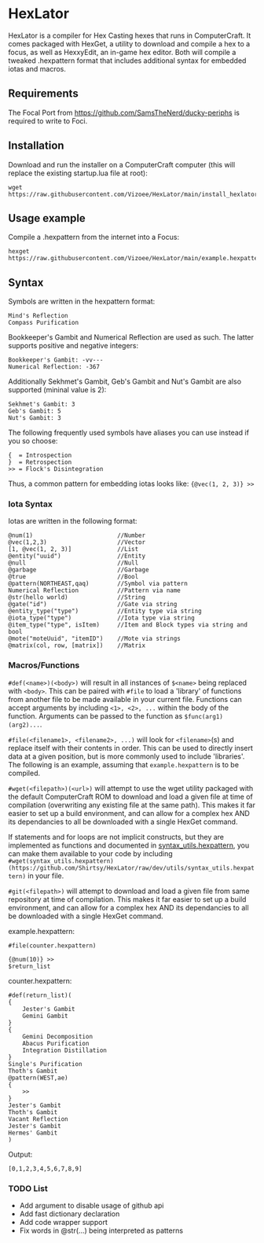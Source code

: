 # HexLator
HexLator is a compiler for Hex Casting hexes that runs in ComputerCraft. It comes packaged with HexGet, a utility to download and compile a hex to a focus, as well as HexxyEdit, an in-game hex editor. Both will compile a tweaked .hexpattern format that includes additional syntax for embedded iotas and macros.

## Requirements
The Focal Port from https://github.com/SamsTheNerd/ducky-periphs is required to write to Foci.

## Installation
Download and run the installer on a ComputerCraft computer (this will replace the existing startup.lua file at root):
```
wget https://raw.githubusercontent.com/Vizoee/HexLator/main/install_hexlator.lua
```

## Usage example
Compile a .hexpattern from the internet into a Focus:
```
hexget https://raw.githubusercontent.com/Vizoee/HexLator/main/example.hexpattern
```

## Syntax

Symbols are written in the hexpattern format:

```
Mind's Reflection
Compass Purification
```

Bookkeeper's Gambit and Numerical Reflection are used as such. The latter supports positive and negative integers:
```
Bookkeeper's Gambit: -vv---
Numerical Reflection: -367
```

Additionally Sekhmet's Gambit, Geb's Gambit and Nut's Gambit are also supported (mininal value is 2):
```
Sekhmet's Gambit: 3
Geb's Gambit: 5
Nut's Gambit: 3
```

The following frequently used symbols have aliases you can use instead if you so choose:
```
{  = Introspection
}  = Retrospection
>> = Flock's Disintegration
```

Thus, a common pattern for embedding iotas looks like: ```{@vec(1, 2, 3)} >>```

### Iota Syntax
Iotas are written in the following format:
```
@num(1)                        //Number
@vec(1,2,3)                    //Vector
[1, @vec(1, 2, 3)]             //List
@entity("uuid")                //Entity 
@null                          //Null
@garbage                       //Garbage
@true                          //Bool
@pattern(NORTHEAST,qaq)        //Symbol via pattern
Numerical Reflection           //Pattern via name
@str(hello world)              //String
@gate("id")                    //Gate via string
@entity_type("type")           //Entity type via string
@iota_type("type")             //Iota type via string
@item_type("type", isItem)     //Item and Block types via string and bool
@mote("moteUuid", "itemID")    //Mote via strings
@matrix(col, row, [matrix])    //Matrix
```

### Macros/Functions
```#def(<name>)(<body>)``` will result in all instances of ```$<name>``` being replaced with ```<body>```. This can be paired with ```#file``` to load a 'library' of functions from another file to be made available in your current file. Functions can accept arguments by including ```<1>, <2>, ...``` within the body of the function. Arguments can be passed to the function as ```$func(arg1)(arg2)...```.

```#file(<filename1>, <filename2>, ...)``` will look for ```<filename>```(s) and replace itself with their contents in order. This can be used to directly insert data at a given position, but is more commonly used to include 'libraries'. The following is an example, assuming that ```example.hexpattern``` is to be compiled.

```#wget(<filepath>)(<url>)``` will attempt to use the wget utility packaged with the default ComputerCraft ROM to download and load a given file at time of compilation (overwriting any existing file at the same path). This makes it far easier to set up a build environment, and can allow for a complex hex AND its dependancies to all be downloaded with a single HexGet command.

If statements and for loops are not implicit constructs, but they are implemented as functions and documented in [syntax_utils.hexpattern](https://github.com/Shirtsy/HexLator/blob/main/utils/syntax_utils.hexpattern), you can make them available to your code by including ```#wget(syntax_utils.hexpattern)(https://github.com/Shirtsy/HexLator/raw/dev/utils/syntax_utils.hexpattern)``` in your file.

```#git(<filepath>)``` will attempt to download and load a given file from same repository at time of compilation. This makes it far easier to set up a build environment, and can allow for a complex hex AND its dependancies to all be downloaded with a single HexGet command.

example.hexpattern:
```
#file(counter.hexpattern)

{@num(10)} >>
$return_list
```
counter.hexpattern:
```
#def(return_list)(
{
    Jester's Gambit
    Gemini Gambit
}
{
    Gemini Decomposition
    Abacus Purification
    Integration Distillation
}
Single's Purification
Thoth's Gambit
@pattern(WEST,ae)
{
    >>
}
Jester's Gambit
Thoth's Gambit
Vacant Reflection
Jester's Gambit
Hermes' Gambit
)
```
Output:
```
[0,1,2,3,4,5,6,7,8,9]
```

### TODO List

- Add argument to disable usage of github api
- Add fast dictionary declaration
- Add code wrapper support
- Fix words in @str(...) being interpreted as patterns